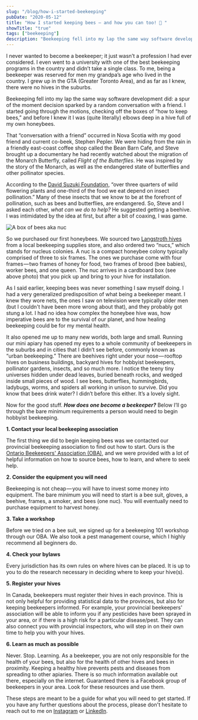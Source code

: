 ```yaml
---
slug: "/blog/how-i-started-beekeeping"
pubDate: "2020-05-12"
title: "How I started keeping bees — and how you can too! 🐝 "
showTitle: "true"
tags: ["beekeeping"]
description: "Beekeeping fell into my lap the same way software development did: a spur of the moment decision sparked by a random conversation with a friend."
---
```

I never wanted to become a beekeeper; it just wasn’t a profession I had ever considered. I even went to a university with one of the best beekeeping programs in the country and didn’t take a single class. To me, being a beekeeper was reserved for men my grandpa’s age who lived in the country. I grew up in the GTA (Greater Toronto Area), and as far as I knew, there were no hives in the suburbs. 


Beekeeping fell into my lap the same way software development did: a spur of the moment decision sparked by a random conversation with a friend. I started going through the motions, checking off the boxes of “how to keep bees,” and before I knew it I was (quite literally) elbows deep in a hive full of my own honeybees. 


That “conversation with a friend” occurred in Nova Scotia with my good friend and current co-beek, Stephen Pepler. We were hiding from the rain in a friendly east-coast coffee shop called the Bean Barn Cafe, and Steve brought up a documentary he had recently watched about the migration of the Monarch Butterfly, called <em>Flight of the Butterflies</em>. He was inspired by the story of the Monarch, as well as the endangered state of butterflies and other pollinator species. 


According to the <a href="https://davidsuzuki.org/project/pollinators/" target="_blank">David Suzuki Foundation</a>, “over three quarters of wild flowering plants and one-third of the food we eat depend on insect pollination.” Many of these insects that we know to be at the forefront of pollination, such as bees and butterflies, are endangered. So, Steve and I asked each other, <em>what can we do to help?</em> He suggested getting a beehive. I was intimidated by the idea at first, but after a bit of coaxing, I was game. 

![A box of bees aka nuc](/blog/box_of_bees.png)

So we purchased our first honeybees. We sourced two <a href="https://en.wikipedia.org/wiki/Langstroth_hive" target="_blank">Langstroth hives</a> from a local beekeeping supplies store, and also ordered two “nucs,” which stands for nucleus colonies. A nuc is a compact honeybee colony typically comprised of three to six frames. The ones we purchase come with four frames — two frames of honey for food, two frames of brood (bee babies), worker bees, and one queen. The nuc arrives in a cardboard box (see above photo) that you pick up and bring to your hive for installation. 


As I said earlier, keeping bees was never something I saw myself doing. I had a very generalized predisposition of what being a beekeeper meant. I knew they wore nets, the ones I saw on television were typically older men (but I couldn't have been more wrong about that), and they probably got stung a lot. I had no idea how complex the honeybee hive was, how imperative bees are to the survival of our planet, and how healing beekeeping could be for my mental health. 


It also opened me up to many new worlds, both large and small. Running our mini apiary has opened my eyes to a whole community of beekeepers in the suburbs and in cities that I didn’t see before, commonly known as “urban beekeeping.” There are beehives right under your nose — rooftop hives on business buildings, backyard hives for hobbyist beekeepers, pollinator gardens, insects, and so much more. I notice the teeny tiny universes hidden under dead leaves, buried beneath rocks, and wedged inside small pieces of wood. I see bees, butterflies, hummingbirds, ladybugs, worms, and spiders all working in unison to survive. Did you know that bees drink water? I didn’t before this either. It’s a lovely sight.

Now for the good stuff. <em>**How does one become a beekeeper?**</em> Below I’ll go through the bare minimum requirements a person would need to begin hobbyist beekeeping.

**<div style="text-align: left">1. Contact your local beekeeping association</div>**

The first thing we did to begin keeping bees was we contacted our provincial beekeeping association to find out how to start. Ours is the <a href="https://www.ontariobee.com/" target="_blank">Ontario Beekeepers' Association (OBA)</a>, and we were provided with a lot of helpful information on how to source bees, how to learn, and where to seek help.

**<div style="text-align: left">2. Consider the equipment you will need</div>**

Beekeeping is not cheap — you will have to invest some money into equipment. The bare minimum you will need to start is a bee suit, gloves, a beehive, frames, a smoker, and bees (one nuc). You will eventually need to purchase equipment to harvest honey.

**<div style="text-align: left">3. Take a workshop</div>**

Before we tried on a bee suit, we signed up for a beekeeping 101 workshop through our OBA. We also took a pest management course, which I highly recommend all beginners do.

**<div style="text-align: left">4. Check your bylaws</div>**

Every jurisdiction has its own rules on where hives can be placed. It is up to you to do the research necessary in deciding where to keep your hive(s).

**<div style="text-align: left">5. Register your hives</div>**

In Canada, beekeepers must register their hives in each province. This is not only helpful for providing statistical data to the provinces, but also for keeping beekeepers informed. For example, your provincial beekeepers' association will be able to inform you if any pesticides have been sprayed in your area, or if there is a high risk for a particular disease/pest. They can also connect you with provincial inspectors, who will step in on their own time to help you with your hives. 

**<div style="text-align: left">6. Learn as much as possible</div>**

Never. Stop. Learning. As a beekeeper, you are not only responsible for the health of your bees, but also for the health of other hives and bees in proximity. Keeping a healthy hive prevents pests and diseases from spreading to other apiaries. There is so much information available out there , especially on the internet. Guaranteed there is a Facebook group of beekeepers in your area. Look for these resources and use them. 

These steps are meant to be a guide for what you will need to get started. If you have any further questions about the process, please don't hesitate to reach out to me on <a href="https://www.instagram.com/changingthesubject/?hl=en" target="_blank">Instagram</a> or <a href="https://www.linkedin.com/in/danielle-subject/" target="_blank">LinkedIn</a>.